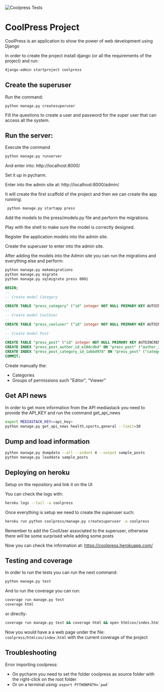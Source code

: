 ![Coolpress Tests](https://github.com/tuxskar/coolpress/actions/workflows/django.yml/badge.svg)


# CoolPress Project

CoolPress is an application to show the power of web development using Django

In order to create the project install django (or all the requirements of the project) and run:

```bash
django-admin startproject coolpress
```

## Create the superuser

Run the command:
```
python manage.py createsuperuser
```

Fill the questions to create a user and password for the super user that can access all the system.


## Run the server:

Execute the command
````bash
python manage.py runserver
````
And enter into: http://localhost:8000/

Set it up in pycharm.

Enter into the admin site at:
http://localhost:8000/admin/

It will create the first scaffold of the project and then we can create the app running:
```bash
 python manage.py startapp press
```

Add the models to the press/models.py file and perform the migrations.

Play with the shell to make sure the model is correctly designed.

Register the application models into the admin site.

Create the superuser to enter into the admin site.

After adding the models into the Admin site you can run the migrations and everything else and perform:
```bash
python manage.py makemigrations
python manage.py migrate
python manage.py sqlmigrate press 0001
```



```SQL
BEGIN;
--
-- Create model Category
--
CREATE TABLE "press_category" ("id" integer NOT NULL PRIMARY KEY AUTOINCREMENT, "label" varchar(200) NOT NULL);
--
-- Create model CoolUser
--
CREATE TABLE "press_cooluser" ("id" integer NOT NULL PRIMARY KEY AUTOINCREMENT, "github_profile" varchar(150) NULL, "gh_stars" integer NULL, "gh_repositories" integer NULL, "gravatar_link" varchar(400) NULL, "user_id" integer NOT NULL UNIQUE REFERENCES "auth_user" ("id") DEFERRABLE INITIALLY DEFERRED);
--
-- Create model Post
--
CREATE TABLE "press_post" ("id" integer NOT NULL PRIMARY KEY AUTOINCREMENT, "title" varchar(400) NOT NULL, "body" text NOT NULL, "image_link" varchar(400) NULL, "chart_link" varchar(400) NULL, "word_cloud_link" varchar(400) NULL, "source_link" varchar(400) NULL, "source_label" varchar(400) NULL, "status" varchar(32) NOT NULL, "creation_date" datetime NOT NULL, "last_update" datetime NOT NULL, "author_id" bigint NOT NULL REFERENCES "press_cooluser" ("id") DEFERRABLE INITIALLY DEFERRED, "category_id" bigint NOT NULL REFERENCES "press_category" ("id") DEFERRABLE INITIALLY DEFERRED);
CREATE INDEX "press_post_author_id_e18dcdbd" ON "press_post" ("author_id");
CREATE INDEX "press_post_category_id_1abbd97d" ON "press_post" ("category_id");
COMMIT;
```

Create manually the:
 * Categories
 * Groups of permissions such "Editor", "Viewer"


## Get API news

In order to get more information from the API mediastack you need to provide the API_KEY and run the command get_api_news
 
```bash
export MEDIASTACK_KEY=<api_key>
python manage.py get_api_news health,sports,general --limit=30
```

## Dump and load information

```bash
python manage.py dumpdata --all --indent 4 --output sample_posts
python manage.py loaddata sample_posts
```


## Deploying on heroku

Setup on the repository and link it on the UI

You can check the logs with:
```bash
heroku logs --tail -a coolpress
```

Once everything is setup we need to create the superuser such:
```bash
heroku run python coolpress/manage.py createsuperuser -a coolpress
```

Remember to add the CoolUser associated to the superuser, otherwise there will be some surprised while adding some posts

Now you can check the information at: https://coolpress.herokuapp.com/

## Testing and coverage

In order to run the tests you can run the next command:
```bash
python manage.py test
```

And to run the coverage you can run:

```bash
coverage run manage.py test
coverage html
```

or directly:
```bash
coverage run manage.py test && coverage html && open htmlcov/index.html
```

Now you would have a a web page under the file: `coolpress/htmlcov/index.html` with the 
current coverage of the project


## Troubleshooting

Error importing coolpress:
* On pycharm you need to set the folder coolpress as source folder with the right-click on the root folder
* Or on a terminal using: ```export PYTHONPATH=`pwd` ```
